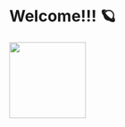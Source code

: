 # Welcome!!!  	:ringed_planet:
<img align="" height="137px" src="https://github-readme-stats.vercel.app/api/top-langs/?username=MaxyZhu75&hide_title=true&hide_border=true&layout=compact&bg_color=0,EC6C6C,FFD479,FFFC79,CD853F&theme=graywhite&locale=cn" />
